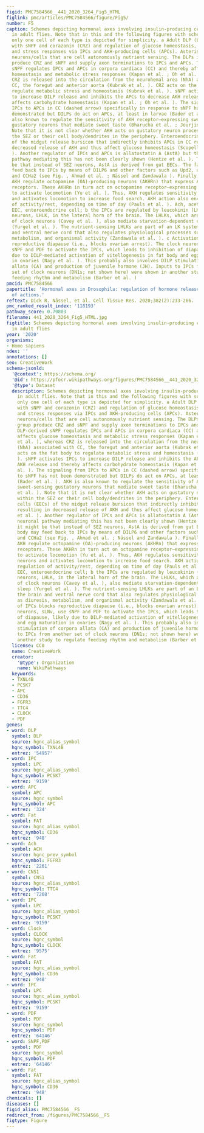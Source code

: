 ```yaml
---
figid: PMC7584566__441_2020_3264_Fig5_HTML
figlink: pmc/articles/PMC7584566/figure/Fig5/
number: F5
caption: Schemes depicting hormonal axes involving insulin-producing cells (IPCs)
  in adult flies. Note that in this and the following figures with schematic circuits/axes,
  only one cell of each type is depicted for simplicity. a Adult DLP (LNC) pathway
  with sNPF and corazonin (CRZ) and regulation of glucose homeostasis, food search
  and stress responses via IPCs and AKH-producing cells (APCs). Asterisks indicate
  neurons/cells that are cell autonomously nutrient sensing. The DLPs in the LNC group
  produce CRZ and sNPF and supply axon terminations to IPCs and APCs. The DLP-derived
  sNPF regulates IPCs and APCs in corpora cardiaca (CC) and thereby affects glucose
  homeostasis and metabolic stress responses (Kapan et al. ; Oh et al. ), whereas
  CRZ is released into the circulation from the neurohemal area (NhA) associated with
  CC, the foregut and anterior aorta (Kubrak et al. ). CRZ acts on the fat body to
  regulate metabolic stress and homeostasis (Kubrak et al. ). sNPF activates IPCs
  to increase DILP release and inhibits the APCs to decrease AKH release and thereby
  affects carbohydrate homeostasis (Kapan et al. ; Oh et al. ). The signaling from
  IPCs to APCs in CC (dashed arrow) specifically in response to sNPF has not been
  demonstrated but DILPs do act on APCs, at least in larvae (Bader et al. ). AKH is
  also known to regulate the sensitivity of AKH receptor–expressing sweet-sensing
  gustatory neurons that mediate sweet taste (Bharucha et al. ; Jourjine et al. ).
  Note that it is not clear whether AKH acts on gustatory neuron processes within
  the SEZ or their cell body/dendrites in the periphery. Enteroendocrine cells (EECs)
  of the midgut release bursicon that indirectly inhibits APCs in CC resulting in
  decreased release of AKH and thus affect glucose homeostasis (Scopelliti et al.
  ). Another regulator of IPCs and APCs is allatostatin A (AstA) but the neuronal
  pathway mediating this has not been clearly shown (Hentze et al. ). Thus, it might
  be that instead of SEZ neurons, AstA is derived from gut EECs. The fat body may
  feed back to IPCs by means of DILP6 and other factors such as Upd2, adiponectin
  and CCHa2 (see Fig. , Ahmad et al. ; Nässel and Zandawala ). Finally, DILPs and
  AKH regulate octopamine (OA)-producing neurons (AKHRn) that express AKH and DILP
  receptors. These AKHRn in turn act on octopamine receptor–expressing neurons (OARn)
  to activate locomotion (Yu et al. ). Thus, AKH regulates sensitivity of taste neurons
  and activates locomotion to increase food search. AKH action also encompasses regulation
  of activity/rest, depending on time of day (Pauls et al. ). Ach, acetylcholine;
  EEC, enteroendocrine cell; b the IPCs are regulated by leucokinin (LK)-producing
  neurons, LHLK, in the lateral horn of the brain. The LHLKs, which are under influence
  of clock neurons (Cavey et al. ), also mediate starvation-dependent changes in sleep
  (Yurgel et al. ). The nutrient-sensing LHLKs are part of an LK system in the brain
  and ventral nerve cord that also regulates physiological processes such as diuresis,
  metabolism, and organismal activity (Zandawala et al. ). c Activation of IPCs blocks
  reproductive diapause (i.e., blocks ovarian arrest). The clock neurons, sLNv, use
  sNPF and PDF to activate the IPCs, which leads to inhibition of diapause, likely
  due to DILP-mediated activation of vitellogenesis in fat body and egg maturation
  in ovaries (Nagy et al. ). This probably also involves DILP stimulation of corpora
  allata (CA) and production of juvenile hormone (JH). Inputs to IPCs from another
  set of clock neurons (DN1s; not shown here) were shown in another study to regulate
  feeding rhythm and metabolism (Barber et al. )
pmcid: PMC7584566
papertitle: 'Hormonal axes in Drosophila: regulation of hormone release and multiplicity
  of actions.'
reftext: Dick R. Nässel, et al. Cell Tissue Res. 2020;382(2):233-266.
pmc_ranked_result_index: '118193'
pathway_score: 0.70803
filename: 441_2020_3264_Fig5_HTML.jpg
figtitle: Schemes depicting hormonal axes involving insulin-producing cells (IPCs)
  in adult flies
year: '2020'
organisms:
- Homo sapiens
ndex: ''
annotations: []
seo: CreativeWork
schema-jsonld:
  '@context': https://schema.org/
  '@id': https://pfocr.wikipathways.org/figures/PMC7584566__441_2020_3264_Fig5_HTML.html
  '@type': Dataset
  description: Schemes depicting hormonal axes involving insulin-producing cells (IPCs)
    in adult flies. Note that in this and the following figures with schematic circuits/axes,
    only one cell of each type is depicted for simplicity. a Adult DLP (LNC) pathway
    with sNPF and corazonin (CRZ) and regulation of glucose homeostasis, food search
    and stress responses via IPCs and AKH-producing cells (APCs). Asterisks indicate
    neurons/cells that are cell autonomously nutrient sensing. The DLPs in the LNC
    group produce CRZ and sNPF and supply axon terminations to IPCs and APCs. The
    DLP-derived sNPF regulates IPCs and APCs in corpora cardiaca (CC) and thereby
    affects glucose homeostasis and metabolic stress responses (Kapan et al. ; Oh
    et al. ), whereas CRZ is released into the circulation from the neurohemal area
    (NhA) associated with CC, the foregut and anterior aorta (Kubrak et al. ). CRZ
    acts on the fat body to regulate metabolic stress and homeostasis (Kubrak et al.
    ). sNPF activates IPCs to increase DILP release and inhibits the APCs to decrease
    AKH release and thereby affects carbohydrate homeostasis (Kapan et al. ; Oh et
    al. ). The signaling from IPCs to APCs in CC (dashed arrow) specifically in response
    to sNPF has not been demonstrated but DILPs do act on APCs, at least in larvae
    (Bader et al. ). AKH is also known to regulate the sensitivity of AKH receptor–expressing
    sweet-sensing gustatory neurons that mediate sweet taste (Bharucha et al. ; Jourjine
    et al. ). Note that it is not clear whether AKH acts on gustatory neuron processes
    within the SEZ or their cell body/dendrites in the periphery. Enteroendocrine
    cells (EECs) of the midgut release bursicon that indirectly inhibits APCs in CC
    resulting in decreased release of AKH and thus affect glucose homeostasis (Scopelliti
    et al. ). Another regulator of IPCs and APCs is allatostatin A (AstA) but the
    neuronal pathway mediating this has not been clearly shown (Hentze et al. ). Thus,
    it might be that instead of SEZ neurons, AstA is derived from gut EECs. The fat
    body may feed back to IPCs by means of DILP6 and other factors such as Upd2, adiponectin
    and CCHa2 (see Fig. , Ahmad et al. ; Nässel and Zandawala ). Finally, DILPs and
    AKH regulate octopamine (OA)-producing neurons (AKHRn) that express AKH and DILP
    receptors. These AKHRn in turn act on octopamine receptor–expressing neurons (OARn)
    to activate locomotion (Yu et al. ). Thus, AKH regulates sensitivity of taste
    neurons and activates locomotion to increase food search. AKH action also encompasses
    regulation of activity/rest, depending on time of day (Pauls et al. ). Ach, acetylcholine;
    EEC, enteroendocrine cell; b the IPCs are regulated by leucokinin (LK)-producing
    neurons, LHLK, in the lateral horn of the brain. The LHLKs, which are under influence
    of clock neurons (Cavey et al. ), also mediate starvation-dependent changes in
    sleep (Yurgel et al. ). The nutrient-sensing LHLKs are part of an LK system in
    the brain and ventral nerve cord that also regulates physiological processes such
    as diuresis, metabolism, and organismal activity (Zandawala et al. ). c Activation
    of IPCs blocks reproductive diapause (i.e., blocks ovarian arrest). The clock
    neurons, sLNv, use sNPF and PDF to activate the IPCs, which leads to inhibition
    of diapause, likely due to DILP-mediated activation of vitellogenesis in fat body
    and egg maturation in ovaries (Nagy et al. ). This probably also involves DILP
    stimulation of corpora allata (CA) and production of juvenile hormone (JH). Inputs
    to IPCs from another set of clock neurons (DN1s; not shown here) were shown in
    another study to regulate feeding rhythm and metabolism (Barber et al. )
  license: CC0
  name: CreativeWork
  creator:
    '@type': Organization
    name: WikiPathways
  keywords:
  - TXNL4B
  - PCSK7
  - APC
  - CD36
  - FGFR3
  - TTC4
  - CLOCK
  - PDF
genes:
- word: DLP
  symbol: DLP
  source: hgnc_alias_symbol
  hgnc_symbol: TXNL4B
  entrez: '54957'
- word: IPC
  symbol: LPC
  source: hgnc_alias_symbol
  hgnc_symbol: PCSK7
  entrez: '9159'
- word: AРС
  symbol: APC
  source: hgnc_symbol
  hgnc_symbol: APC
  entrez: '324'
- word: Fat
  symbol: FAT
  source: hgnc_alias_symbol
  hgnc_symbol: CD36
  entrez: '948'
- word: Ach
  symbol: ACH
  source: hgnc_prev_symbol
  hgnc_symbol: FGFR3
  entrez: '2261'
- word: CNS1
  symbol: CNS1
  source: hgnc_alias_symbol
  hgnc_symbol: TTC4
  entrez: '7268'
- word: IPC
  symbol: LPC
  source: hgnc_alias_symbol
  hgnc_symbol: PCSK7
  entrez: '9159'
- word: Clock
  symbol: CLOCK
  source: hgnc_symbol
  hgnc_symbol: CLOCK
  entrez: '9575'
- word: Fat
  symbol: FAT
  source: hgnc_alias_symbol
  hgnc_symbol: CD36
  entrez: '948'
- word: IPC
  symbol: LPC
  source: hgnc_alias_symbol
  hgnc_symbol: PCSK7
  entrez: '9159'
- word: PDF
  symbol: PDF
  source: hgnc_symbol
  hgnc_symbol: PDF
  entrez: '64146'
- word: SNPF,PDF
  symbol: PDF
  source: hgnc_symbol
  hgnc_symbol: PDF
  entrez: '64146'
- word: Fat
  symbol: FAT
  source: hgnc_alias_symbol
  hgnc_symbol: CD36
  entrez: '948'
chemicals: []
diseases: []
figid_alias: PMC7584566__F5
redirect_from: /figures/PMC7584566__F5
figtype: Figure
---
```

